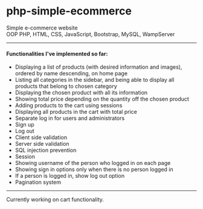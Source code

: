 # php-simple-ecommerce
Simple e-commerce website\
OOP PHP, HTML, CSS, JavaScript, Bootstrap, MySQL, WampServer
***
#### Functionalities I've implemented so far:
* Displaying a list of products (with desired information and images), ordered by name descending, on home page
* Listing all categories in the sidebar, and being able to display all products that belong to chosen category
* Displaying the chosen product with all its information
* Showing total price depending on the quantity off the chosen product
* Adding products to the cart using sessions
* Displaying all products in the cart with total price
* Separate log in for users and administrators
* Sign up
* Log out
* Client side validation
* Server side validation
* SQL injection prevention
* Session
* Showing username of the person who logged in on each page
* Showing sign in options only when there is no person logged in
* If a person is logged in, show log out option
* Pagination system
***
Currently working on cart functionality.
